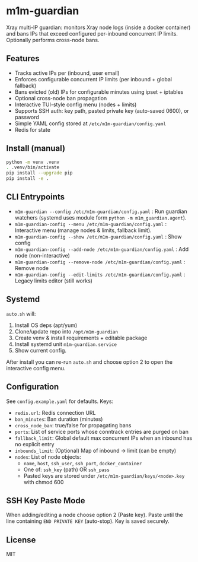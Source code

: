 # m1m-guardian

Xray multi-IP guardian: monitors Xray node logs (inside a docker container) and bans IPs that exceed configured per-inbound concurrent IP limits. Optionally performs cross-node bans.

## Features
- Tracks active IPs per (inbound, user email)
- Enforces configurable concurrent IP limits (per inbound + global fallback)
- Bans evicted (old) IPs for configurable minutes using ipset + iptables
- Optional cross-node ban propagation
- Interactive TUI-style config menu (nodes + limits)
- Supports SSH auth: key path, pasted private key (auto-saved 0600), or password
- Simple YAML config stored at `/etc/m1m-guardian/config.yaml`
- Redis for state

## Install (manual)
```bash
python -m venv .venv
. .venv/bin/activate
pip install --upgrade pip
pip install -e .
```

## CLI Entrypoints
- `m1m-guardian --config /etc/m1m-guardian/config.yaml` : Run guardian watchers (systemd uses module form `python -m m1m_guardian.agent`).
- `m1m-guardian-config --menu /etc/m1m-guardian/config.yaml` : Interactive menu (manage nodes & limits, fallback limit).
- `m1m-guardian-config --show /etc/m1m-guardian/config.yaml` : Show config
- `m1m-guardian-config --add-node /etc/m1m-guardian/config.yaml` : Add node (non-interactive)
- `m1m-guardian-config --remove-node /etc/m1m-guardian/config.yaml` : Remove node
- `m1m-guardian-config --edit-limits /etc/m1m-guardian/config.yaml` : Legacy limits editor (still works)

## Systemd
`auto.sh` will:
1. Install OS deps (apt/yum)
2. Clone/update repo into `/opt/m1m-guardian`
3. Create venv & install requirements + editable package
4. Install systemd unit `m1m-guardian.service`
5. Show current config.

After install you can re-run `auto.sh` and choose option 2 to open the interactive config menu.

## Configuration
See `config.example.yaml` for defaults. Keys:
- `redis.url`: Redis connection URL
- `ban_minutes`: Ban duration (minutes)
- `cross_node_ban`: true/false for propagating bans
- `ports`: List of service ports whose conntrack entries are purged on ban
- `fallback_limit`: Global default max concurrent IPs when an inbound has no explicit entry
- `inbounds_limit`: (Optional) Map of inbound -> limit (can be empty)
- `nodes`: List of node objects:
  - `name`, `host`, `ssh_user`, `ssh_port`, `docker_container`
  - One of: `ssh_key` (path) OR `ssh_pass`
  - Pasted keys are stored under `/etc/m1m-guardian/keys/<node>.key` with chmod 600

## SSH Key Paste Mode
When adding/editing a node choose option 2 (Paste key). Paste until the line containing `END PRIVATE KEY` (auto-stop). Key is saved securely.

## License
MIT
